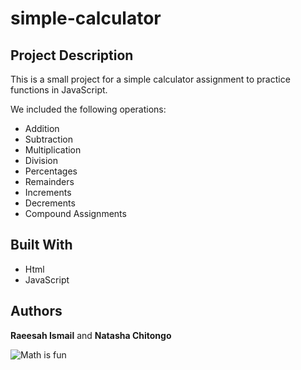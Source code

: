 # simple-calculator
## Project Description
This is a small project for a simple calculator assignment to practice functions in JavaScript.

We included the following operations:

- Addition
- Subtraction
- Multiplication
- Division
- Percentages
- Remainders
- Increments
- Decrements
- Compound Assignments

## Built With
- Html
- JavaScript

## Authors
**Raeesah Ismail** and **Natasha Chitongo**

![Math is fun](https://www.seekpng.com/png/full/368-3687978_11-maths-is-fun-png.png)
